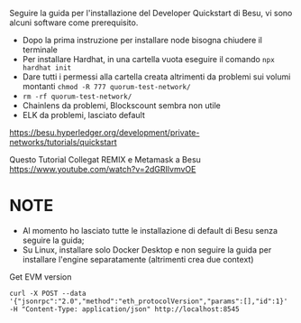 Seguire la guida per l'installazione del Developer Quickstart di Besu, vi sono alcuni software come prerequisito.
- Dopo la prima instruzione per installare node bisogna chiudere il terminale
- Per installare Hardhat, in una cartella vuota eseguire il comando ```npx hardhat init```
- Dare tutti i permessi alla cartella creata altrimenti da problemi sui volumi montanti ```chmod -R 777 quorum-test-network/```
- ```rm -rf quorum-test-network/```
- Chainlens da problemi, Blockscount sembra non utile
- ELK da problemi, lasciato default

https://besu.hyperledger.org/development/private-networks/tutorials/quickstart


Questo Tutorial Collegat REMIX e Metamask a Besu https://www.youtube.com/watch?v=2dGRIlvmvOE

# NOTE
- Al momento ho lasciato tutte le installazione di default di Besu senza seguire la guida;
- Su Linux, installare solo Docker Desktop e non seguire la guida per installare l'engine separatamente (altrimenti crea due context)


Get EVM version

```curl -X POST --data '{"jsonrpc":"2.0","method":"eth_protocolVersion","params":[],"id":1}' -H "Content-Type: application/json" http://localhost:8545```
